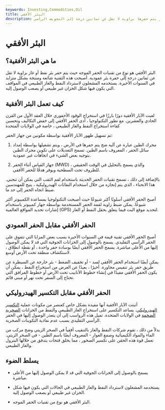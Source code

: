 ```yaml
---
keywords: Investing,Commodities,Oil
title: البئر الأفقي
description: البئر الأفقية هي بئر نفط أو غاز يتم حفرها بزاوية لا تقل عن ثمانين درجة إلى التجويف الرأسي.
---
```


# البئر الأفقي
## ما هي البئر الأفقية؟

البئر الأفقي هو نوع من تقنيات الحفر الموجه حيث يتم حفر بئر نفط أو غاز بزاوية لا تقل عن ثمانين درجة إلى حفرة بئر عمودية. أصبحت هذه التقنية شائعة ومنتجة بشكل متزايد في السنوات الأخيرة. يستخدمه المشغلون لاسترداد النفط والغاز الطبيعي في المواقف التي يكون فيها شكل الخزان غير طبيعي أو يصعب الوصول إليه.

## كيف تعمل البئر الأفقية

لعبت الآبار الأفقية دورًا بارزًا في استخراج الوقود الأحفوري خلال العقد الأول من القرن الحادي والعشرين. مع تطور التكنولوجيا ، أدى الحفر الأفقي إلى خفض التكاليف وتحسين كفاءة استخراج النفط والغاز الطبيعي ، خاصة في الولايات المتحدة

تم تسهيل ظهور الآبار الأفقية بواسطة مكونين من جهاز الحفر:

1. محرك الطين عبارة عن آلية ضخ يتم حفرها في الأرض ، ويتم تشغيلها بواسطة إمداد سائل الحفر ، المعروف باسم الطين. تسمح التعديلات على تكوين محرك الطين بتوجيه بعض الشيء في اتجاهات غير عمودية.

1. جهاز القياس أثناء الحفر (MWD) ، والذي يسمح بالتحليل في الوقت الحقيقي للظروف تحت السطحية ويوفر هدفًا للحفر الأفقي.

بالإضافة إلى ذلك ، تسمح تقنيات الحفر الحديثة باستخدام لقم الثقب التي يمكن أن تنحني. هذا الانحناء ، الذي يتم إنجازه من خلال استخدام النفاثات الهيدروليكية ، يتيح للمهندسين ضبط اتجاه الحفر إلى حد ما.

أصبح الحفر الأفقي أسلوبًا أكثر شيوعًا حيث أصبحت التكنولوجيا بمساعدة الكمبيوتر أكثر شيوعًا. يمكن ضبط زاوية لقمة الحفر المستخدمة بواسطة جهاز كمبيوتر باستخدام إشارات تحديد المواقع العالمية (GPS) لتحديد موقع البت فيما يتعلق بحقل النفط أو الغاز.

## الحفر الأفقي مقابل الحفر العمودي

أصبح الحفر الأفقي تقنية قيمة في السنوات الأخيرة بسبب بعض المزايا التي تتفوق على الحفر الرأسي التقليدي. يسمح بالوصول إلى الخزانات الجوفية التي قد لا يمكن الوصول إليها من الأعلى مباشرة. يسمح الحفر الأفقي أيضًا بوسادة حفر واحدة ، أو نقطة انطلاق ، لاستكشاف منطقة تحت الأرض أوسع.

يمكن أيضًا استخدام الحفر الأفقي لسد - أو تخفيف الضغط - بئر خارجة عن السيطرة عن طريق حفر بئر تنفيس مجاورة. أخيرًا ، بعيدًا عن الغرض من استخراج النفط ، يمكن أن يكون الحفر الأفقي مفيدًا في إنشاء خطوط الأنابيب تحت الأرض أو خطوط المرافق التي تحتاج إلى السفر تحت نهر أو مبنى قائم.

## الحفر الأفقي مقابل التكسير الهيدروليكي

أثبتت الآبار الأفقية أنها مفيدة بشكل خاص كعنصر من مكونات عملية [التكسير الهيدروليكي](/hydraulic-fracturing). يساعد التكسير على استخراج الغاز الطبيعي والنفط من الخزانات [الصخرية الضخمة](/shale) في الولايات المتحدة. تميل هذه الرواسب إلى أن يتعذر الوصول إليها في الحفر الرأسي التقليدي بسبب عدم نفاذية التكوينات الصخرية.

بدلاً من ذلك ، تقوم شركات النفط والغاز بالتنقيب أفقياً في الصخر الزيتي وضخ مركب من الماء والمواد الكيميائية وصمغ الغوار - المعروف أيضًا باسم الطين - في الصخر الزيتي. تعمل قوة هذه الحقن على تكسير الصخور ، مما يخلق فتحات يتدفق من خلالها البترول والغاز الطبيعي.

## يسلط الضوء

- يسمح بالوصول إلى الخزانات الجوفية التي قد لا يمكن الوصول إليها من الأعلى مباشرة.

- يستخدمه المشغلون لاسترداد النفط والغاز الطبيعي في الحالات التي يكون فيها شكل الخزان غير طبيعي أو يصعب الوصول إليه.

- البئر الأفقي هو نوع من تقنيات الحفر الموجه.

